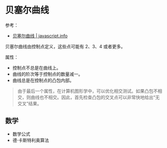 # 贝塞尔曲线

参考：

- [贝塞尔曲线 | javascript.info](https://zh.javascript.info/bezier-curve)

贝塞尔曲线由控制点定义，这些点可能有 2、3、4 或者更多。

属性：

- 控制点不总是在曲线上。
- 曲线的阶次等于控制点的数量减一。
- 曲线总是在控制点的凸包内部。

>由于最后一个属性，在计算机图形学中，可以优化相交测试。如果凸包不相交，则曲线也不相交。因此，首先检查凸包的交叉点可以非常快地给出“无交叉”结果。

## 数学

- 数学公式
- 德·卡斯特利奥算法

